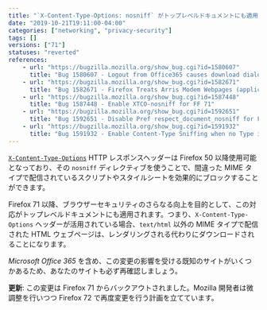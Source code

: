 ```yaml
---
title: "`X-Content-Type-Options: nosniff` がトップレベルドキュメントにも適用されたことで、一部のページがダウンロードされてしまいます"
date: "2019-10-21T19:11:00-04:00"
categories: ["networking", "privacy-security"]
tags: []
versions: ["71"]
statuses: "reverted"
references:
    - url: "https://bugzilla.mozilla.org/show_bug.cgi?id=1580607"
      title: "Bug 1580607 - Logout from Office365 causes download dialog box"
    - url: "https://bugzilla.mozilla.org/show_bug.cgi?id=1582671"
      title: "Bug 1582671 - Firefox Treats Arris Modem Webpages (application/x-unknown-content-type) As Files to Download"
    - url: "https://bugzilla.mozilla.org/show_bug.cgi?id=1587448"
      title: "Bug 1587448 - Enable XTCO-nosniff for FF 71"
    - url: "https://bugzilla.mozilla.org/show_bug.cgi?id=1592651"
      title: "Bug 1592651 - Disable Pref respect_document_nosniff for Firefox 71"
    - url: "https://bugzilla.mozilla.org/show_bug.cgi?id=1591932"
      title: "Bug 1591932 - Enable Content-Type Sniffing when no Type is provided and Xtco-Nosniff is set"
---
```

[`X-Content-Type-Options`](https://developer.mozilla.org/docs/Web/HTTP/Headers/X-Content-Type-Options) HTTP レスポンスヘッダーは Firefox 50 以降使用可能となっており、その `nosniff` ディレクティブを使うことで、間違った MIME タイプで配信されているスクリプトやスタイルシートを効果的にブロックすることができます。

Firefox 71 以降、ブラウザーセキュリティのさらなる向上を目的として、この対応がトップレベルドキュメントにも適用されます。つまり、`X-Content-Type-Options` ヘッダーが活用されている場合、`text/html` 以外の MIME タイプで配信された HTML ウェブページは、レンダリングされる代わりにダウンロードされることになります。

*Microsoft Office 365* を含め、この変更の影響を受ける既知のサイトがいくつかあるため、あなたのサイトも必ず再確認しましょう。

**更新**: この変更は Firefox 71 からバックアウトされました。Mozilla 開発者は微調整を行いつつ Firefox 72 で再度変更を行う計画を立てています。
